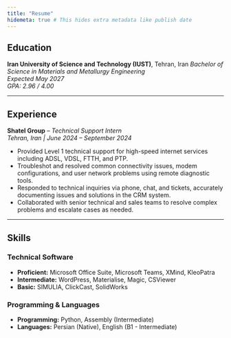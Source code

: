 ```yaml
---
title: "Resume"
hidemeta: true # This hides extra metadata like publish date
---
```


## Education

**Iran University of Science and Technology (IUST)**, Tehran, Iran
*Bachelor of Science in Materials and Metallurgy Engineering*  
*Expected May 2027*  
*GPA: 2.96 / 4.00*

---

## Experience

**Shatel Group** – *Technical Support Intern*  
*Tehran, Iran | June 2024 – September 2024*

- Provided Level 1 technical support for high-speed internet services including ADSL, VDSL, FTTH, and PTP.
- Troubleshot and resolved common connectivity issues, modem configurations, and user network problems using remote diagnostic tools.
- Responded to technical inquiries via phone, chat, and tickets, accurately documenting issues and solutions in the CRM system.
- Collaborated with senior technical and sales teams to resolve complex problems and escalate cases as needed.

---

## Skills

### Technical Software
- **Proficient:** Microsoft Office Suite, Microsoft Teams, XMind, KleoPatra
- **Intermediate:** WordPress, Materialise, Magic, CSViewer
- **Basic:** SIMULIA, ClickCast, SolidWorks

### Programming & Languages
- **Programming:** Python, Assembly (Intermediate)
- **Languages:** Persian (Native), English (B1 - Intermediate)